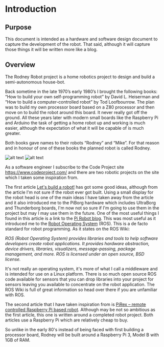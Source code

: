 # Introduction
## Purpose
This document is intended as a hardware and software design document to capture the development of the robot. That said, although it will capture those things it will be written more like a blog.
## Overview
The Rodney Robot project is a home robotics project to design and build a semi-autonomous house-bot. 

Back sometime in the late 1970’s early 1980’s I brought the following books: “How to build your own self-programming robot” by David L. Heiserman and “How to build a computer-controlled robot” by Tod Loofbourrow. The plan was to build my own processor board based on a Z80 processor and then move on to build the robot around this board. It never really got off the ground. All these years later with modern small boards like the Raspberry Pi and Arduino the task of getting a home robot up and working is much easier, although the expectation of what it will be capable of is much greater.

Both books gave names to their robots “Rodney” and “Mike”. For that reason and in honour of one of these books the planned robot is called Rodney.

![alt text](https://github.com/phopley/Rodney-House-Bot/blob/master/docs/images/book1.jpg "How to build your own self-programming robot")
![alt text](https://github.com/phopley/Rodney-House-Bot/blob/master/docs/images/book2.jpg "How to build a computer-controlled robot")

As a software engineer I subscribe to the Code Project site https://www.codeproject.com/ and there are two robotic projects on the site which I taken some inspiration from.

The first article [Let's build a robot!](https://www.codeproject.com/Articles/1115414/Lets-build-a-robot "Let's build a robot!") has got some good ideas, although from the article I'm not sure if the robot ever got built. Using a small display for the robot head is one of the main ideas I have taken away from the article and it also introduced me to the PiBorg hardware which includes UltraBorg and Thunderborg boards, I'm now not so sure if I'm going to use them in the project but may I may use them in the future. One of the most useful things I found in this article is a link to the [Pi Robot blog](http://www.pirobot.org/blog/0015/ "Pi Robot"). This was most useful as it introduced me to the [Robot Operating System](http://wiki.ros.org/ "ROS") (ROS). This is a de facto standard for robot programming. As it states on the ROS Wiki:

*ROS (Robot Operating System) provides libraries and tools to help software developers create robot applications. It provides hardware abstraction, device drivers, libraries, visualizers, message-passing, package management, and more. ROS is licensed under an open source, BSD license.*

It's not really an operating system, it's more of what I call a middleware and is intended for use on a Linux platform. There is so much open source ROS code available for sensors that you can drop libraries into your project for sensors leaving you available to concentrate on the robot application. The ROS Wiki is full of great information so head over there if you are unfamiliar  with ROS.

The second article that I have taken inspiration from is [PiRex – remote controlled Raspberry Pi based robot](https://www.codeproject.com/Articles/1237052/PiRex-remote-controlled-Raspberry-Pi-based-robot "PiRex – remote controlled Raspberry Pi based robot"). Although may be not so ambitious as the first article, this one is written around a completed robot project. Both articles use a Raspberry Pi which are relatively cheap to buy.

So unlike in the early 80's instead of being faced with first building a processor board, Rodney will be built around a Raspberry Pi 3, Model B with 1GB of RAM.
